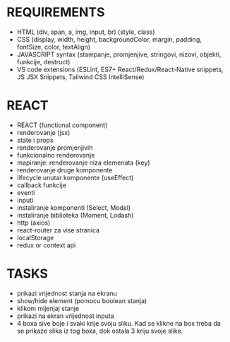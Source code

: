 
# REQUIREMENTS
- HTML (div, span, a, img, input, br) (style, class)
- CSS (display, width, height, backgroundColor, margin, padding, fontSize, color, textAlign)
- JAVASCRIPT syntax (stampanje, promjenjive, stringovi, nizovi, objekti, funkcije, destruct)
- VS code extensions (ESLint, ES7+ React/Redux/React-Native snippets, JS JSX Snippets, Tailwind CSS IntelliSense)

# REACT
- REACT (functional component)
- renderovanje (jsx)
- state i props
- renderovanje promjenjivih
- funkcionalno renderovanje
- mapiranje: renderovanje niza elemenata (key)
- renderovanje druge komponente
- lifecycle unutar komponente (useEffect)
- callback funkcije
- eventi
- inputi
- instaliranje komponenti (Select, Modal)
- instaliranje biblioteka (Moment, Lodash)
- http (axios)
- react-router za vise stranica
- localStorage
- redux or context api

# TASKS
- prikazi vrijednost stanja na ekranu
- show/hide element (pomocu boolean stanja)
- klikom mijenjaj stanje
- prikazi na ekran vrijednost inputa
- 4 boxa sive boje i svaki krije svoju sliku. Kad se klikne na box treba da se prikaze slika iz tog boxa, dok ostala 3 kriju svoje slike.
